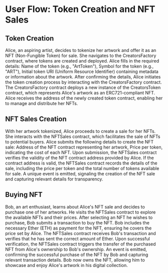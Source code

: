 #  User Flow: Token Creation and NFT Sales



## Token Creation

Alice, an aspiring artist, decides to tokenize her artwork and offer it as an NFT (Non-Fungible Token) for sale. She navigates to the CreatorsFactory contract, where tokens are created and deployed. Alice fills in the required details: Name of the token (e.g., "ArtToken"), Symbol for the token (e.g., "ART"), Initial token URI (Uniform Resource Identifier) containing metadata or information about the artwork.
After confirming the details, Alice initiates the token creation process by interacting with the CreatorsFactory contract. The CreatorsFactory contract deploys a new instance of the CreatorsToken contract, which represents Alice's artwork as an ERC721-compliant NFT.  Alice receives the address of the newly created token contract, enabling her to manage and distribute her NFTs.

## NFT Sales Creation

With her artwork tokenized, Alice proceeds to create a sale for her NFTs. She interacts with the NFTSales contract, which facilitates the sale of NFTs to potential buyers. Alice submits the following details to create the NFT sale: Address of the NFT contract representing her artwork, Price per token, indicating the cost of each NFT.
Upon submission, the NFTSales contract verifies the validity of the NFT contract address provided by Alice. If the contract address is valid, the NFTSales contract records the details of the sale, including the price per token and the total number of tokens available for sale. A unique event is emitted, signaling the creation of the NFT sale and capturing relevant details for transparency.

## Buying NFT

Bob, an art enthusiast, learns about Alice's NFT sale and decides to purchase one of her artworks. He visits the NFTSales contract to explore the available NFTs and their prices. After selecting an NFT he wishes to purchase, Bob submits a transaction to buy the NFT. Bob includes the necessary Ether (ETH) as payment for the NFT, ensuring he covers the price set by Alice. The NFTSales contract receives Bob's transaction and verifies that he has sent the correct amount of Ether. Upon successful verification, the NFTSales contract triggers the transfer of the purchased NFT from Alice's ownership to Bob's ownership. An event is emitted, confirming the successful purchase of the NFT by Bob and capturing relevant transaction details. Bob now owns the NFT, allowing him to showcase and enjoy Alice's artwork in his digital collection.

<!-- ![Marketplace](/packages/nextjs/public/marketplace.png) -->